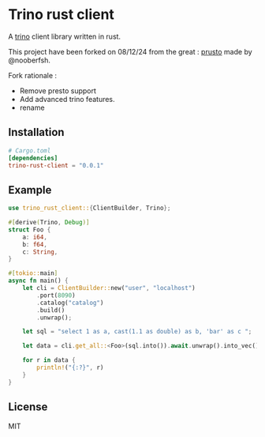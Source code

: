# Trino rust client

A [trino](https://trino.io/) client library written in rust.

This project have been forked on 08/12/24 from the great : [prusto](https://github.com/nooberfsh/prusto)
made by @nooberfsh.

Fork rationale  :
- Remove presto support
- Add advanced trino features.
- rename



## Installation

```toml
# Cargo.toml
[dependencies]
trino-rust-client = "0.0.1"
```

## Example

```rust
use trino_rust_client::{ClientBuilder, Trino};

#[derive(Trino, Debug)]
struct Foo {
    a: i64,
    b: f64,
    c: String,
}

#[tokio::main]
async fn main() {
    let cli = ClientBuilder::new("user", "localhost")
        .port(8090)
        .catalog("catalog")
        .build()
        .unwrap();

    let sql = "select 1 as a, cast(1.1 as double) as b, 'bar' as c ";

    let data = cli.get_all::<Foo>(sql.into()).await.unwrap().into_vec();

    for r in data {
        println!("{:?}", r)
    }
}
```


## License

MIT

